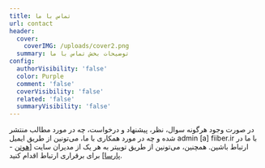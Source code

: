 ```yaml
---
title: تماس با ما
url: contact
header:
  cover:
    coverIMG: /uploads/cover2.png
  summary: توضیحات بخش تماس با ما
config:
  authorVisibility: 'false'
  color: Purple
  comment: 'false'
  coverVisibility: 'false'
  related: 'false'
  summaryVisibility: 'false'
---
```

در صورت وجود هرگونه سوال، نظر، پیشنهاد و درخواست، چه در مورد مطالب منتشر شده و چه در مورد همکاری با ما، می‌تونین از طریق ایمیل admin \[a] fiiber.ir با ما در ارتباط باشین. همچنین، می‌تونین از طریق توییتر به هر یک از مدیران سایت [[هوتن](https://twitter.com/baraary) - [پارسا](https://twitter.com/GlassesPi)] برای برقراری ارتباط اقدام کنید.
